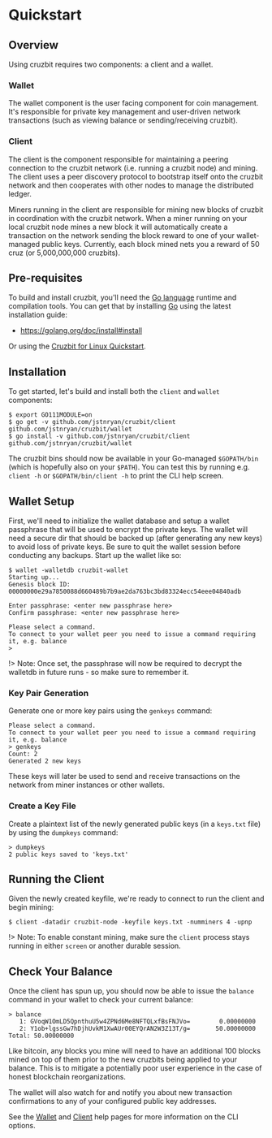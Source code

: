 # Quickstart

## Overview

Using cruzbit requires two components: a client and a wallet.

### Wallet

The wallet component is the user facing component for coin management. It's responsible for private key management and user-driven network transactions (such as viewing balance or sending/receiving cruzbit).

### Client

The client is the component responsible for maintaining a peering connection to the cruzbit network (i.e. running a cruzbit node) and mining. The client uses a peer discovery protocol to bootstrap itself onto the cruzbit network and then cooperates with other nodes to manage the distributed ledger.

Miners running in the client are responsible for mining new blocks of cruzbit in coordination with the cruzbit network. When a miner running on your local cruzbit node mines a new block it will automatically create a transaction on the network sending the block reward to one of your wallet-managed public keys. Currently, each block mined nets you a reward of 50 cruz (or 5,000,000,000 cruzbits).

## Pre-requisites

To build and install cruzbit, you'll need the [Go language](https://golang.org/doc/install) runtime and compilation tools. You can get that by installing [Go](https://golang.org/doc/install#install) using the latest installation guide:

- https://golang.org/doc/install#install

Or using the [Cruzbit for Linux Quickstart](https://gist.github.com/setanimals/f562ed7dd1c69af3fbe960c7b9502615).

## Installation

To get started, let's build and install both the `client` and `wallet` components:

```
$ export GO111MODULE=on
$ go get -v github.com/jstnryan/cruzbit/client github.com/jstnryan/cruzbit/wallet
$ go install -v github.com/jstnryan/cruzbit/client github.com/jstnryan/cruzbit/wallet
```

The cruzbit bins should now be available in your Go-managed `$GOPATH/bin` (which is hopefully also on your `$PATH`). You can test this by running e.g. `client -h` or `$GOPATH/bin/client -h` to print the CLI help screen.

## Wallet Setup

First, we'll need to initialize the wallet database and setup a wallet passphrase that will be used to encrypt the private keys. The wallet will need a secure dir that should be backed up (after generating any new keys) to avoid loss of private keys. Be sure to quit the wallet session before conducting any backups. Start up the wallet like so:

```
$ wallet -walletdb cruzbit-wallet
Starting up...
Genesis block ID: 00000000e29a7850088d660489b7b9ae2da763bc3bd83324ecc54eee04840adb

Enter passphrase: <enter new passphrase here>
Confirm passphrase: <enter new passphrase here>

Please select a command.
To connect to your wallet peer you need to issue a command requiring it, e.g. balance
>
```

!> Note: Once set, the passphrase will now be required to decrypt the walletdb in future runs - so make sure to remember it.

### Key Pair Generation

Generate one or more key pairs using the `genkeys` command:

```
Please select a command.
To connect to your wallet peer you need to issue a command requiring it, e.g. balance
> genkeys
Count: 2
Generated 2 new keys
```

These keys will later be used to send and receive transactions on the network from miner instances or other wallets.

### Create a Key File

Create a plaintext list of the newly generated public keys (in a `keys.txt` file) by using the `dumpkeys` command:

```
> dumpkeys
2 public keys saved to 'keys.txt'
```

## Running the Client

Given the newly created keyfile, we're ready to connect to run the client and begin mining:

```
$ client -datadir cruzbit-node -keyfile keys.txt -numminers 4 -upnp
```

!> Note: To enable constant mining, make sure the `client` process stays running in either `screen` or another durable session.

## Check Your Balance

Once the client has spun up, you should now be able to issue the `balance` command in your wallet to check your current balance:

```
> balance
   1: GVoqW1OmLD5QpnthuU5w4ZPNd6Me8NFTQLxfBsFNJVo=        0.00000000
   2: Y1ob+lgssGw7hDjhUvkM1XwAUr00EYQrAN2W3Z13T/g=       50.00000000
Total: 50.00000000
```

Like bitcoin, any blocks you mine will need to have an additional 100 blocks mined on top of them prior to the new cruzbits being applied to your balance. This is to mitigate a potentially poor user experience in the case of honest blockchain reorganizations.

The wallet will also watch for and notify you about new transaction confirmations to any of your configured public key addresses.

See the [Wallet](wallet.md) and [Client](client.md) help pages for more information on the CLI options.
